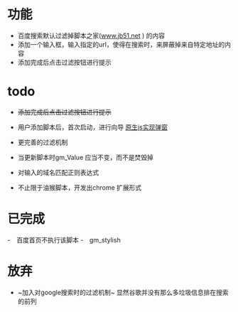# 功能

- 百度搜索默认过滤掉脚本之家(www.jb51.net ) 的内容
- 添加一个输入框，输入指定的url，使得在搜索时，来屏蔽掉来自特定地址的内容
- 添加完成后点击过滤按钮进行提示

# todo

- ~~添加完成后点击过滤按钮进行提示~~ 
- 用户添加脚本后，首次启动，进行向导 
[原生js实现弹窗](http://www.cssscript.com/minimal-modal-window-with-plain-javascript/)

- 更完善的过滤机制

- 当更新脚本时gm_Value 应当不变，而不是焚毁掉
- 对输入的域名匹配正则表达式
- 不止限于油猴脚本，开发出chrome 扩展形式

# 已完成

-　百度首页不执行该脚本
-　gm_stylish 

# 放弃

- ~加入对google搜索时的过滤机制~  显然谷歌并没有那么多垃圾信息排在搜索的前列
